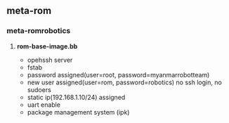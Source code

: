<h2> meta-rom </h2>   
        <h3>meta-romrobotics</h3>
	    <ol>
		 <li><b>rom-base-image.bb</b></li>
		    <ul>
		        <li>opehssh server </li>
				<li>fstab</li>
				<li>password assigned(user=root, password=myanmarrobotteam) </li>
				<li>new user assigned(user=rom, password=robotics) no ssh login, no sudoers </li>
				<li>static ip(192.168.1.10/24) assigned</li>
				<li>uart enable</li>
				<li>package management system (ipk) </li>
		    </ul>	       
	    </ol>
	
   
